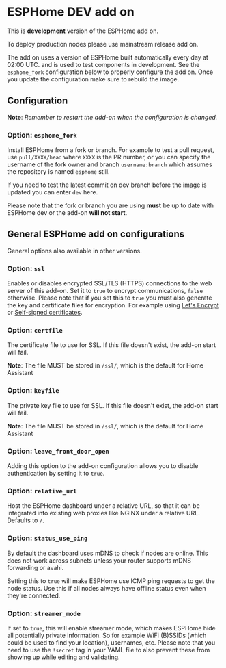 # ESPHome DEV add on

This is **development** version of the ESPHome add on. 

To deploy production nodes please use mainstream release add on. 

The add on uses a version of ESPHome built automatically every day at 02:00 UTC. and is used to test components in development. See the `esphome_fork` configuration below to properly configure the add on. Once you update the configuration make sure to rebuild the image.  

## Configuration

**Note**: _Remember to restart the add-on when the configuration is changed._

### Option: `esphome_fork`

Install ESPHome from a fork or branch.
For example to test a pull request, use `pull/XXXX/head` where `XXXX` is the PR number,
or you can specify the username of the fork owner and branch `username:branch` which
assumes the repository is named `esphome` still. 

If you need to test the latest commit on dev branch before the image is updated you can enter `dev` here. 

Please note that the fork or branch you are using **must** be up to date with ESPHome dev
or the add-on **will not start**. 


## General ESPHome add on configurations

General options also available in other versions. 

### Option: `ssl`

Enables or disables encrypted SSL/TLS (HTTPS) connections to the web server of this add-on.
Set it to `true` to encrypt communications, `false` otherwise.
Please note that if you set this to `true` you must also generate the key and certificate
files for encryption. For example using [Let's Encrypt](https://www.home-assistant.io/addons/lets_encrypt/)
or [Self-signed certificates](https://www.home-assistant.io/docs/ecosystem/certificates/tls_self_signed_certificate/).

### Option: `certfile`

The certificate file to use for SSL. If this file doesn't exist, the add-on start will fail.

**Note**: The file MUST be stored in `/ssl/`, which is the default for Home Assistant

### Option: `keyfile`

The private key file to use for SSL. If this file doesn't exist, the add-on start will fail.

**Note**: The file MUST be stored in `/ssl/`, which is the default for Home Assistant

### Option: `leave_front_door_open`

Adding this option to the add-on configuration allows you to disable
authentication by setting it to `true`.

### Option: `relative_url`

Host the ESPHome dashboard under a relative URL, so that it can be integrated
into existing web proxies like NGINX under a relative URL. Defaults to `/`.

### Option: `status_use_ping`

By default the dashboard uses mDNS to check if nodes are online. This does
not work across subnets unless your router supports mDNS forwarding or avahi.

Setting this to `true` will make ESPHome use ICMP ping requests to get the node status. Use this if all nodes always have offline status even when they're connected.

### Option: `streamer_mode`

If set to `true`, this will enable streamer mode, which makes ESPHome hide all
potentially private information. So for example WiFi (B)SSIDs (which could be
used to find your location), usernames, etc. Please note that you need to use
the `!secret` tag in your YAML file to also prevent these from showing up
while editing and validating.
